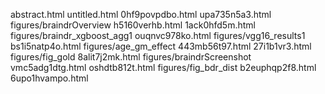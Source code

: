 abstract.html
untitled.html
0hf9povpdbo.html
upa735n5a3.html
figures/braindrOverview
h5160verhb.html
1ack0hfd5m.html
figures/braindr_xgboost_agg1
ouqnvc978ko.html
figures/vgg16_results1
bs1i5natp4o.html
figures/age_gm_effect
443mb56t97.html
27i1b1vr3.html
figures/fig_gold
8alit7j2mk.html
figures/braindrScreenshot
vmc5adg1dtg.html
oshdtb812t.html
figures/fig_bdr_dist
b2euphqp2f8.html
6upo1hvampo.html